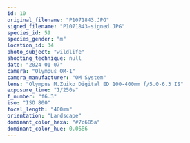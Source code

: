 ```yaml
---
id: 10
original_filename: "P1071843.JPG"
signed_filename: "P1071843-signed.JPG"
species_id: 59
species_gender: "m"
location_id: 34
photo_subject: "wildlife"
shooting_technique: null
date: "2024-01-07"
camera: "Olympus OM-1"
camera_manufacturer: "OM System"
lens: "Olympus M.Zuiko Digital ED 100-400mm f/5.0-6.3 IS"
exposure_time: "1/250s"
f_number: "f6.3"
iso: "ISO 800"
focal_length: "400mm"
orientation: "Landscape"
dominant_color_hexa: "#7c685a"
dominant_color_hue: 0.0686
---
```


